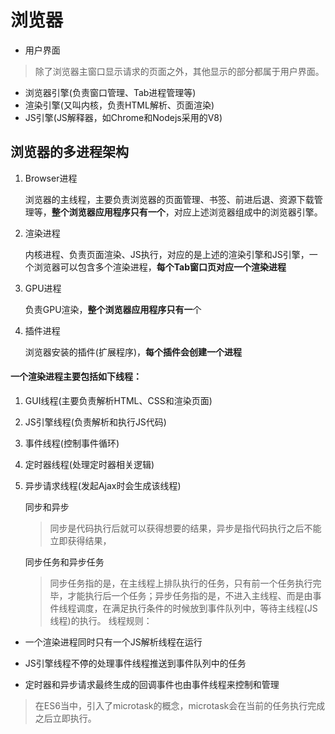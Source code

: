 # 浏览器
- 用户界面

>除了浏览器主窗口显示请求的页面之外，其他显示的部分都属于用户界面。

- 浏览器引擎(负责窗口管理、Tab进程管理等)
- 渲染引擎(又叫内核，负责HTML解析、页面渲染)
- JS引擎(JS解释器，如Chrome和Nodejs采用的V8)

## 浏览器的多进程架构
1. Browser进程

    浏览器的主线程，主要负责浏览器的页面管理、书签、前进后退、资源下载管理等，**整个浏览器应用程序只有一个**，对应上述浏览器组成中的浏览器引擎。

2. 渲染进程

    内核进程、负责页面渲染、JS执行，对应的是上述的渲染引擎和JS引擎，一个浏览器可以包含多个渲染进程，**每个Tab窗口页对应一个渲染进程**

3. GPU进程

    负责GPU渲染，**整个浏览器应用程序只有一**个

4. 插件进程

    浏览器安装的插件(扩展程序)，**每个插件会创建一个进程**


#### 一个渲染进程主要包括如下线程：

1. GUI线程(主要负责解析HTML、CSS和渲染页面)

2. JS引擎线程(负责解析和执行JS代码)

3. 事件线程(控制事件循环)

4. 定时器线程(处理定时器相关逻辑)

5. 异步请求线程(发起Ajax时会生成该线程)

    同步和异步
    >同步是代码执行后就可以获得想要的结果，异步是指代码执行之后不能立即获得结果，
    
    同步任务和异步任务
    >同步任务指的是，在主线程上排队执行的任务，只有前一个任务执行完毕，才能执行后一个任务；异步任务指的是，不进入主线程、而是由事件线程调度，在满足执行条件的时候放到事件队列中，等待主线程(JS线程)的执行。
线程规则：
- 一个渲染进程同时只有一个JS解析线程在运行

- JS引擎线程不停的处理事件线程推送到事件队列中的任务

- 定时器和异步请求最终生成的回调事件也由事件线程来控制和管理

>在ES6当中，引入了microtask的概念，microtask会在当前的任务执行完成之后立即执行。